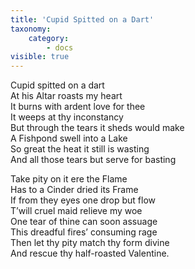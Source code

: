 ```yaml
---
title: 'Cupid Spitted on a Dart'
taxonomy:
    category:
        - docs
visible: true
---
```


Cupid spitted on a dart  
At his Altar roasts my heart  
It burns with ardent love for thee  
It weeps at thy inconstancy  
But through the tears it sheds would make  
A Fishpond swell into a Lake  
So great the heat it still is wasting  
And all those tears but serve for basting  

Take pity on it ere the Flame  
Has to a Cinder dried its Frame  
If from they eyes one drop but flow  
T’will cruel maid relieve my woe  
One tear of thine can soon assuage  
This dreadful fires’ consuming rage  
Then let thy pity match thy form divine  
And rescue thy half-roasted Valentine.
